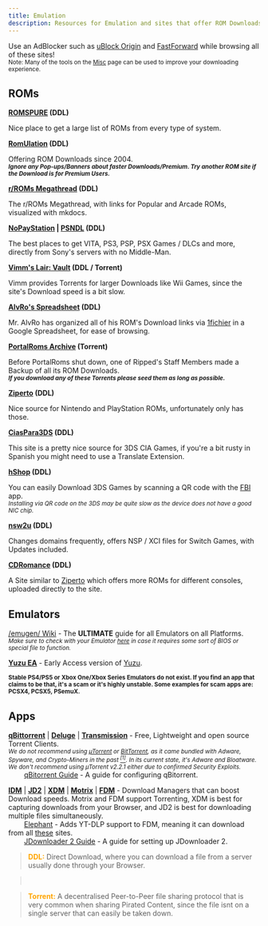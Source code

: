 ```yaml
---
title: Emulation
description: Resources for Emulation and sites that offer ROM Downloads.
---
```


Use an AdBlocker such as [uBlock Origin](https://github.com/gorhill/uBlock) and [FastForward](https://fastforward.team) while browsing all of these sites!  
<small>Note: Many of the tools on the <a target="_self" href="/Utilities/Misc">Misc</a> page can be used to improve your downloading experience.</small>

## ROMs

**[ROMSPURE](https://romspure.cc/roms) (DDL)**

Nice place to get a large list of ROMs from every type of system.

**[RomUlation](https://www.romulation.org/) (DDL)**  

Offering ROM Downloads since 2004.  
*<small><b>Ignore any Pop-ups/Banners about faster Downloads/Premium. Try another ROM site if the Download is for Premium Users.</b></small>*

**[r/ROMs Megathread](https://r-roms.github.io/) (DDL)**

The r/ROMs Megathread, with links for Popular and Arcade ROMs, visualized with mkdocs.

**[NoPayStation](https://nopaystation.com/) | [PSNDL](https://psndl.net/) (DDL)**

 The best places to get VITA, PS3, PSP, PSX Games / DLCs and more, directly from Sony's servers with no Middle-Man.

**[Vimm's Lair: Vault](https://vimm.net/vault/) (DDL / Torrent)**

Vimm provides Torrents for larger Downloads like Wii Games, since the site's Download speed is a bit slow.

**[AlvRo's Spreadsheet](https://docs.google.com/spreadsheets/d/19tAZ1KNEUZ58e-4kPJGh947alDb1oyrNpzcnCLk7DEE/pubhtml) (DDL)**

Mr. AlvRo has organized all of his ROM's Download links via [1fichier](https://1fichier.com/) in a Google Spreadsheet, for ease of browsing.

**[PortalRoms Archive](https://krakenfiles.com/view/ti6w9uifUv/file.html) (Torrent)**

Before PortalRoms shut down, one of Ripped's Staff Members made a Backup of all its ROM Downloads.  
*<small><b>If you download any of these Torrents please seed them as long as possible.</b></small>*

**[Ziperto](https://www.ziperto.com) (DDL)**

Nice source for Nintendo and PlayStation ROMs, unfortunately only has those.

**[CiasPara3DS](https://ciaspara3ds.blogspot.com/) (DDL)**

This site is a pretty nice source for 3DS CIA Games, if you're a bit rusty in Spanish you might need to use a Translate Extension.

**[hShop](https://hshop.erista.me/) (DDL)**

You can easily Download 3DS Games by scanning a QR code with the [FBI](https://gbatemp.net/threads/release-fbi-open-source-cia-installer.386433/) app.  
*<small>Installing via QR code on the 3DS may be quite slow as the device does not have a good NIC chip.</small>*

**[nsw2u](https://nsw2u.xyz/) (DDL)**

Changes domains frequently, offers NSP / XCI files for Switch Games, with Updates included.

**[CDRomance](https://cdromance.com/) (DDL)**

A Site similar to [Ziperto](https://ziperto.com) which offers more ROMs for different consoles, uploaded directly to the site.

## Emulators

[/emugen/ Wiki](https://emulation.gametechwiki.com/) - The **ULTIMATE** guide for all Emulators on all Platforms.  
*<small>Make sure to check with your Emulator [here](https://emulation.gametechwiki.com/index.php/Emulator_files) in case it requires some sort of BIOS or special file to function.</small>*

[**Yuzu EA**](https://pineappleea.github.io/) - Early Access version of [Yuzu](https://github.com/yuzu-emu/yuzu).

<small>**Stable PS4/PS5 or Xbox One/Xbox Series Emulators do not exist. If you find an app that claims to be that, it's a scam or it's highly unstable. Some examples for scam apps are: PCSX4, PCSX5, PSemuX.**</small>

## Apps

[**qBittorrent**](https://www.qbittorrent.org) | [**Deluge**](https://www.deluge-torrent.org) | [**Transmission**](https://transmissionbt.com/) - Free, Lightweight and open source Torrent Clients.  
*<small>We do not recommend using [µTorrent](https://www.utorrent.com) or [BitTorrent](https://www.bittorrent.com/), as it came bundled with Adware, Spyware, and Crypto-Miners in the past [<sup>[1]</sup>](https://www.trustedreviews.com/news/utorrent-silently-installing-bundled-bitcoin-mining-software-2931825). In its current state, it's Adware and Bloatware. We don't recommend using µTorrent v2.2.1 either due to confirmed Security Exploits.</small>*  
&nbsp;&nbsp;&nbsp;&nbsp;&nbsp;&nbsp;&nbsp;&nbsp;[qBitorrent Guide](https://gitlab.com/ZediAlreadyTaken/guides/-/blob/main/qbittorrent.md) - A guide for configuring qBitorrent.

[**IDM**](https://www.internetdownloadmanager.com/) | [**JD2**](https://jdownloader.org/jdownloader2) | [**XDM**](https://xtremedownloadmanager.com/) | [**Motrix**](https://motrix.app/) | [**FDM**](https://www.freedownloadmanager.org/) - Download Managers that can boost Download speeds. Motrix and FDM support Torrenting, XDM is best for capturing downloads from your Browser, and JD2 is best for downloading multiple files simultaneously.  
&nbsp;&nbsp;&nbsp;&nbsp;&nbsp;&nbsp;&nbsp;&nbsp;[Elephant](https://github.com/meowcateatrat/elephant) - Adds YT-DLP support to FDM, meaning it can download from all [these](https://github.com/yt-dlp/yt-dlp/blob/master/supportedsites.md) sites.  
&nbsp;&nbsp;&nbsp;&nbsp;&nbsp;&nbsp;&nbsp;&nbsp;[JDownloader 2 Guide](https://gitlab.com/ZediAlreadyTaken/guides/-/blob/main/jdownloader2.md) - A guide for setting up JDownloader 2.

> <span style="color:orange">**DDL:**</span> Direct Download, where you can download a file from a server usually done through your Browser.    

> &nbsp;
  
> <span style="color:orange;">**Torrent:**</span> A decentralised Peer-to-Peer file sharing protocol that is very common when sharing Pirated Content, since the file isnt on a single server that can easily be taken down.
